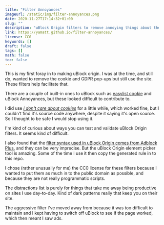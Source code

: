 ```yaml
---
title: "Filter Annoyances"
imageurl: /static/img/filter-annoyances.png
date: 2020-11-27T17:14:32+01:00
slug: ""
description: "uBlock Origin filters to remove annoying things about the web."
link: https://yamatt.github.io/filter-annoyances/
license: CC0
keywords: []
draft: false
tags: []
math: false
toc: false
---
```


This is my first foray in to making uBlock origin. I was at the time, and still do, wanted to remove the cookie and GDPR pop-ups but still use the site. These filters help facilitate that.

There are a couple of built-in ones to uBlock such as [easylist cookie](https://github.com/easylist/easylist) and uBlock Annoyances, but these looked difficult to contribute to.

I did use [_I don't care about cookies_](https://addons.mozilla.org/en-GB/firefox/addon/i-dont-care-about-cookies/) for a little while, which worked fine, but I couldn't find it's source code anywhere, despite it saying it's open source. So I thought to be safe I would stop using it.

I'm kind of curious about ways you can test and validate uBlock Origin filters. It seems kind of difficult.

I also found that the [filter syntax used in uBlock Origin comes from Adblock Plus](https://github.com/gorhill/uBlock/wiki/Static-filter-syntax), and they can be very imprecise. But the uBlock Origin element picker tool is amazing. Some of the time I use it then copy the generated rule in to this repo.

I chose (rather unusually for me) the CC0 license for these filters because I wanted to put them as much in to the public domain as possible, and because they are not really programmatic scripts.

The distractions list is purely for things that take me away being productive on sites I use day-to-day. Kind of dark patterns really that keep you on their site.

The aggressive filter I've moved away from because it was too difficult to maintain and I kept having to switch off uBlock to see if the page worked, which then meant I saw ads.

